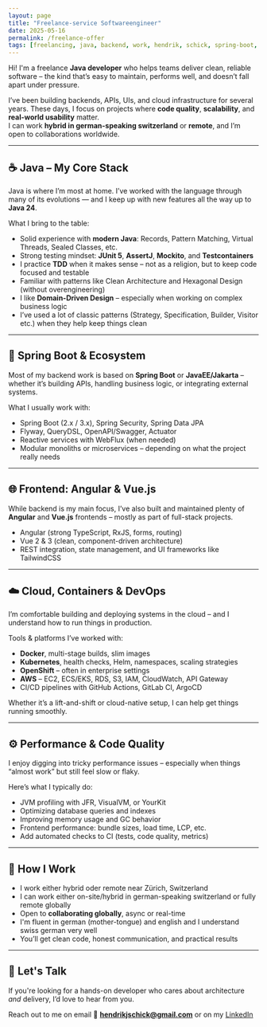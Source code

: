 ```yaml
---
layout: page
title: "Freelance-service Softwareengineer"
date: 2025-05-16
permalink: /freelance-offer
tags: [freelancing, java, backend, work, hendrik, schick, spring-boot, angular, vuejs, cloud, aws, kubernetes, tdd, ddd]
---
```


Hi! I'm a freelance **Java developer** who helps teams deliver clean, reliable software – the kind that’s easy to maintain, performs well, and doesn’t fall apart under pressure.

I’ve been building backends, APIs, UIs, and cloud infrastructure for several years. These days, I focus on projects where **code quality**, **scalability**, and **real-world usability** matter.  
I can work **hybrid in german-speaking switzerland** or **remote**, and I’m open to collaborations worldwide.

---

## ☕ Java – My Core Stack

Java is where I’m most at home. I’ve worked with the language through many of its evolutions — and I keep up with new features all the way up to **Java 24**.

What I bring to the table:

- Solid experience with **modern Java**: Records, Pattern Matching, Virtual Threads, Sealed Classes, etc.
- Strong testing mindset: **JUnit 5**, **AssertJ**, **Mockito**, and **Testcontainers**
- I practice **TDD** when it makes sense – not as a religion, but to keep code focused and testable
- Familiar with patterns like Clean Architecture and Hexagonal Design (without overengineering)
- I like **Domain-Driven Design** – especially when working on complex business logic
- I’ve used a lot of classic patterns (Strategy, Specification, Builder, Visitor etc.) when they help keep things clean

---

## 🌱 Spring Boot & Ecosystem

Most of my backend work is based on **Spring Boot** or **JavaEE/Jakarta** – whether it’s building APIs, handling business logic, or integrating external systems.

What I usually work with:

- Spring Boot (2.x / 3.x), Spring Security, Spring Data JPA
- Flyway, QueryDSL, OpenAPI/Swagger, Actuator
- Reactive services with WebFlux (when needed)
- Modular monoliths or microservices – depending on what the project really needs

---

## 🌐 Frontend: Angular & Vue.js

While backend is my main focus, I’ve also built and maintained plenty of **Angular** and **Vue.js** frontends – mostly as part of full-stack projects.

- Angular (strong TypeScript, RxJS, forms, routing)
- Vue 2 & 3 (clean, component-driven architecture)
- REST integration, state management, and UI frameworks like TailwindCSS

---

## ☁️ Cloud, Containers & DevOps

I’m comfortable building and deploying systems in the cloud – and I understand how to run things in production.

Tools & platforms I’ve worked with:

- **Docker**, multi-stage builds, slim images
- **Kubernetes**, health checks, Helm, namespaces, scaling strategies
- **OpenShift** – often in enterprise settings
- **AWS** – EC2, ECS/EKS, RDS, S3, IAM, CloudWatch, API Gateway
- CI/CD pipelines with GitHub Actions, GitLab CI, ArgoCD

Whether it’s a lift-and-shift or cloud-native setup, I can help get things running smoothly.

---

## ⚙️ Performance & Code Quality

I enjoy digging into tricky performance issues – especially when things “almost work” but still feel slow or flaky.

Here’s what I typically do:

- JVM profiling with JFR, VisualVM, or YourKit
- Optimizing database queries and indexes
- Improving memory usage and GC behavior
- Frontend performance: bundle sizes, load time, LCP, etc.
- Add automated checks to CI (tests, code quality, metrics)

---

## 🤝 How I Work

- I work either hybrid oder remote near Zürich, Switzerland
- I can work either on-site/hybrid in german-speaking switzerland or fully remote globally
- Open to **collaborating globally**, async or real-time
- I'm fluent in german (mother-tongue) and english and I understand swiss german very well
- You’ll get clean code, honest communication, and practical results

---

## 📩 Let's Talk

If you're looking for a hands-on developer who cares about architecture *and* delivery, I’d love to hear from you. 

Reach out to me on email 📧 **hendrikjschick@gmail.com** or on my [LinkedIn](https://www.linkedin.com/in/hendrik-schick/)